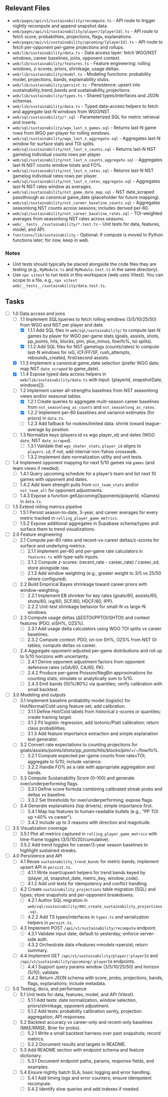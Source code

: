 ## Relevant Files

- `web/pages/api/v1/sustainability/recompute.ts` - API route to trigger nightly recompute and append snapshot data.
- `web/pages/api/v1/sustainability/player/[playerId].ts` - API route to fetch score, probabilities, projections, flags, explanations.
- `web/pages/api/v1/sustainability/upcoming/[playerId].ts` - API route to fetch per-opponent per-game projections and rollups.
- `web/lib/sustainability/data.ts` - Data access layer: fetch WGO/NST windows, career baselines, joins, opponent context.
- `web/lib/sustainability/features.ts` - Feature engineering: rolling windows, z-scores, priors, shrinkage, usage deltas.
- `web/lib/sustainability/model.ts` - Modeling functions: probability model, projections, bands, explainability stubs.
- `web/lib/sustainability/persist.ts` - Persistence: upsert into sustainability_trend_bands and sustainability_projections.
- `web/lib/sustainability/types.ts` - Shared types/interfaces and JSON schemas.
- `web/lib/sustainability/data.ts` - Typed data-access helpers to fetch and aggregate last-N windows from WGO/NST.
- `web/sql/sustainability/*.sql` - Parameterized SQL for metric retrieval and inserts.
- `web/sql/sustainability/wgo_last_n_games.sql` - Returns last-N game rows from WGO per-player for rolling windows.
- `web/sql/sustainability/wgo_last_n_aggregate.sql` - Aggregates last-N window for surface stats and TOI splits.
- `web/sql/sustainability/nst_last_n_counts.sql` - Returns last-N NST gamelog individual counts rows per player.
- `web/sql/sustainability/nst_last_n_counts_aggregate.sql` - Aggregates last-N NST counts window totals and FO%.
- `web/sql/sustainability/nst_last_n_rates.sql` - Returns last-N NST gamelog individual rates rows per player.
- `web/sql/sustainability/nst_last_n_rates_aggregate.sql` - Aggregates last-N NST rates window as averages.
- `web/sql/sustainability/nst_game_date_map.sql` - NST date_scraped passthrough as canonical game_date (placeholder for future mapping).
- `web/sql/sustainability/nst_career_baseline_counts.sql` - Aggregates seasonlong NST counts across seasons; includes derived per-60.
- `web/sql/sustainability/nst_career_baseline_rates.sql` - TOI-weighted averages from seasonlong NST rates across seasons.
- `web/__tests__/sustainability/*.test.ts` - Unit tests for data, features, model, and API.
- `functions/lib/sustainability` - Optional: if compute is moved to Python functions later; for now, keep in web.

### Notes

- Unit tests should typically be placed alongside the code files they are testing (e.g., `MyModule.ts` and `MyModule.test.ts` in the same directory).
- Use `npx vitest` to run tests in this workspace (web uses Vitest). You can scope to a file, e.g., `npx vitest web/__tests__/sustainability/data.test.ts`.

## Tasks

- [ ] 1.0 Data access and joins
  - [ ] 1.1 Implement SQL/queries to fetch rolling windows (3/5/10/25/50) from WGO and NST per player and date.
    - [x] 1.1.1 Add SQL files in `web/sql/sustainability/` to compute last-N games by player for WGO per-game stats (goals, assists, shots, pp_points, hits, blocks, pim, plus_minus, fow/fo%, toi splits).
    - [x] 1.1.2 Add SQL files for NST gamelogs (counts/rates) to compute last-N windows for ixG, iCF/FF/SF, rush_attempts, rebounds_created, first/second assists.
  - [x] 1.1.3 Implement a canonical game_date selection (prefer WGO date; map NST `date_scraped` to game_date).
  - [x] 1.1.4 Expose typed data access helpers in `web/lib/sustainability/data.ts` with input: {playerId, snapshotDate, windows[]}.
  - [ ] 1.2 Implement career all-strengths baselines from NST seasonlong views and/or seasonal tables.
    - [x] 1.2.1 Create queries to aggregate multi-season career baselines from `nst_seasonlong_as_counts` and `nst_seasonlong_as_rates`.
    - [x] 1.2.2 Implement per-60 baselines and variance estimates (for priors) in `data.ts`.
    - [ ] 1.2.3 Add fallback for rookies/limited data: shrink toward league-average by position.
  - [ ] 1.3 Normalize keys (players.id vs wgo player_id) and dates (WGO `date`, NST `date_scraped`).
    - [ ] 1.3.1 Validate that `wgo_skater_stats.player_id` aligns to `players.id`; if not, add internal non-Yahoo crosswalk.
    - [ ] 1.3.2 Implement date normalization utility and unit tests.
- [ ] 1.4 Implement opponent mapping for next 5/10 games via `games` (and team views if needed).
  - [ ] 1.4.1 Query upcoming schedule for a player’s team and list next 10 games with opponent and dates.
  - [ ] 1.4.2 Add team strength pulls from `nst_team_stats` and/or `nst_team_all` for opponent adjustments.
  - [ ] 1.4.3 Expose a function getUpcomingOpponents(playerId, nGames) in `data.ts`.
- [ ] 1.5 Extend rolling metrics pipeline
  - [ ] 1.5.1 Persist season-to-date, 3-year, and career averages for every metric tracked in `rolling_player_game_metrics`.
  - [ ] 1.5.2 Expose additional aggregates in Supabase schema/types and surface them to trend visualizations.

- [ ] 2.0 Feature engineering
  - [ ] 2.1 Compute per-60 rates and recent-vs-career deltas/z-scores for surface and underlying metrics.
    - [ ] 2.1.1 Implement per-60 and per-game rate calculators in `features.ts` with type-safe inputs.
    - [ ] 2.1.2 Compute z-scores: (recent_rate - career_rate) / career_sd; store alongside raw.
    - [ ] 2.1.3 Add window weighting (e.g., greater weight to 3/5 vs 25/50 where configured).
  - [ ] 2.2 Build Empirical Bayes shrinkage toward career priors with window-weighting.
    - [ ] 2.2.1 Implement EB shrinker for key rates (goals/60, assists/60, shots/60, ixg/60, SCF/60, HDCF/60, IPP).
    - [ ] 2.2.2 Unit-test shrinkage behavior for small-N vs large-N windows.
  - [ ] 2.3 Compute usage deltas (ΔESTOI/PPTOI/SHTOI) and context features (PDO, oiSH%, OZS%).
    - [ ] 2.3.1 Add usage delta calculators using WGO TOI splits vs career baselines.
    - [ ] 2.3.2 Compute context: PDO, on-ice SH%, OZS% from NST OI tables; compute deltas vs career.
  - [ ] 2.4 Aggregate opponent-adjusted per-game distributions and roll up to 5/10 horizons with uncertainty.
    - [ ] 2.4.1 Derive opponent adjustment factors from opponent defensive rates (xGA/60, CA/60, PK).
    - [ ] 2.4.2 Produce per-game Poisson/NegBin approximations for counting stats; simulate or analytically sum to 5/10.
    - [ ] 2.4.3 Emit bands (50%/80%) via quantiles; verify calibration with small backtest.

- [ ] 3.0 Modeling and outputs
  - [ ] 3.1 Implement baseline probability model (logistic) for Hot/Normal/Cold using feature set; add calibration.
    - [ ] 3.1.1 Define Hot/Cold labels from historical z-scores or quantiles; create training target.
    - [ ] 3.1.2 Fit logistic regression; add isotonic/Platt calibration; return class probabilities.
    - [ ] 3.1.3 Add feature importance extraction and simple explanation text generator.
  - [ ] 3.2 Convert rate expectations to counting projections for goals/assists/points/shots/pp_points/hits/blocks/pim/+/−/fow/fo%.
    - [ ] 3.2.1 Compute expected per-game counts from rate×TOI; aggregate to 5/10; include variance.
    - [ ] 3.2.2 Handle FO% as a rate with appropriate aggregation and bands.
  - [ ] 3.3 Compute Sustainability Score (0–100) and generate over/underperforming flags.
    - [ ] 3.3.1 Define score formula combining calibrated streak probs and deltas vs baseline.
    - [ ] 3.3.2 Set thresholds for over/underperforming; expose flags.
  - [ ] 3.4 Generate explanations (top drivers); simple importance first.
    - [ ] 3.4.1 Map top features to human-readable bullets (e.g., "PP TOI up +40% vs career").
    - [ ] 3.4.2 Include up to 3 reasons with direction and magnitude.
- [ ] 3.5 Visualization coverage
  - [ ] 3.5.1 Plot all metrics captured in `rolling_player_game_metrics` with time-frame toggles (3/5/10/20/cumulative).
  - [ ] 3.5.2 Add trend toggles for career/3-year season baselines to highlight sustained streaks.

- [ ] 4.0 Persistence and API
  - [ ] 4.1 Reuse `sustainability_trend_bands` for metric bands; implement upsert API in `persist.ts`.
    - [ ] 4.1.1 Write insert/upsert helpers for trend bands keyed by (player_id, snapshot_date, metric_key, window_code).
    - [ ] 4.1.2 Add unit tests for idempotency and conflict handling.
  - [ ] 4.2 Create `sustainability_projections` table migration (SQL) and types; store snapshots and per-opponent breakdowns.
    - [ ] 4.2.1 Author SQL migration in `web/sql/sustainability/001_create_sustainability_projections.sql`.
    - [ ] 4.2.2 Add TS types/interfaces in `types.ts` and serialization helpers in `persist.ts`.
  - [ ] 4.3 Implement POST `/api/v1/sustainability/recompute` endpoint.
    - [ ] 4.3.1 Validate input date; default to yesterday; enforce server-side auth.
    - [ ] 4.3.2 Orchestrate data->features->models->persist; return summary.
  - [ ] 4.4 Implement GET `/api/v1/sustainability/player/:playerId` and `/api/v1/sustainability/upcoming/:playerId` endpoints.
    - [ ] 4.4.1 Support query params window (3/5/10/25/50) and horizon (5/10); validate.
    - [ ] 4.4.2 Return JSON schema with score, probs, projections, bands, flags, explanations; include metadata.

- [ ] 5.0 Testing, docs, and performance
  - [ ] 5.1 Unit tests for data, features, model, and API (Vitest).
    - [ ] 5.1.1 Add tests: date normalization, window selection, priors/shrinkage, opponent adjustment.
    - [ ] 5.1.2 Add tests: probability calibration sanity, projection aggregation, API responses.
  - [ ] 5.2 Backtest accuracy vs career-only and recent-only baselines (MAE/RMSE; Brier for probs).
    - [ ] 5.2.1 Write a small backtest harness over past snapshots; record metrics.
    - [ ] 5.2.2 Document results and targets in README.
  - [ ] 5.3 Add README section with endpoint schema and feature dictionary.
    - [ ] 5.3.1 Document endpoint paths, params, response fields, and examples.
  - [ ] 5.4 Ensure nightly batch SLA; basic logging and error handling.
    - [ ] 5.4.1 Add timing logs and error counters; ensure idempotent recompute.
    - [ ] 5.4.2 Identify slow queries and add indexes if needed.
